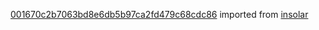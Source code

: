[001670c2b7063bd8e6db5b97ca2fd479c68cdc86](https://github.com/insolar/insolar/commit/001670c2b7063bd8e6db5b97ca2fd479c68cdc86) imported from [insolar](https://github.com/insolar/insolar)
